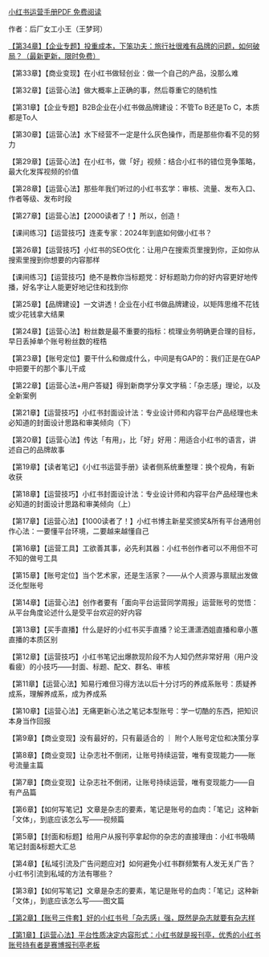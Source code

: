<!--
**pmjason/pmjason** is a ✨ _special_ ✨ repository because its `README.md` (this file) appears on your GitHub profile.

Here are some ideas to get you started:

- 🔭 I’m currently working on ...
- 🌱 I’m currently learning ...
- 👯 I’m looking to collaborate on ...
- 🤔 I’m looking for help with ...
- 💬 Ask me about ...
- 📫 How to reach me: ...
- 😄 Pronouns: ...
- ⚡ Fun fact: ...
-->
[小红书运营手册PDF 免费阅读](https://xiaohongshuyunying.cn/)

作者：后厂女工小王（王梦珂）

[【第34章】【企业专题】投重成本，下笨功夫：旅行社很难有品牌的问题，如何破局？（最新更新，限时免费）](https://xiaohongshuyunying.cn/yunyingshouce/132.html)

【第33章】【商业变现】在小红书做轻创业：做一个自己的产品，没那么难

【第32章】【运营心法】做大概率上正确的事，然后尊重它的随机性

【第31章】【企业专题】B2B企业在小红书做品牌建设：不管To B还是To C，本质都是To人

【第30章】【运营心法】水下经营不一定是什么灰色操作，而是那些你看不见的努力

【第29章】【运营心法】在小红书，做「好」视频：结合小红书的错位竞争策略，最大化发挥视频的价值

【第28章】【运营心法】那些年我们听过的小红书玄学：审核、流量、发布入口、作者等级、发布时段

【第27章】【运营心法】【2000读者了！】所以，创造！

【课间练习】【运营技巧】连麦专家：2024年到底如何做小红书？

【第26章】【运营技巧】小红书的SEO优化：让用户在搜索页里搜到你，正如你从搜索里搜到你想要的内容那样

【课间练习】【运营技巧】绝不是教你当标题党：好标题助力你的好内容更好地传播，好名字让人能更好地记住和找到你

【第25章】【品牌建设】一文讲透！企业在小红书做品牌建设，以矩阵思维不花钱或少花钱拿大结果

【第24章】【运营心法】粉丝数是最不重要的指标：梳理业务明确更合理的目标，早日丢掉单个账号粉丝数的桎梏

【第23章】【账号定位】要干什么和做成什么，中间是有GAP的：我们正是在GAP中把要干的那个事儿干成

【第22章】【运营心法+用户答疑】得到新商学分享文字稿：「杂志感」理论，以及全新案例

【第21章】【运营技巧】小红书封面设计法：专业设计师和内容平台产品经理也未必知道的封面设计思路和审美倾向（下）

【第20章】【运营心法】传达「有用」，比「好」好用：用适合小红书的语言，讲述自己的品牌故事

【第19章】【读者笔记】《小红书运营手册》读者侧系统重整理：换个视角，有新收获

【第18章】【运营技巧】小红书封面设计法：专业设计师和内容平台产品经理也未必知道的封面设计思路和审美倾向（上）

【第17章】【运营心法】【1000读者了！】小红书博主新星奖颁奖&所有平台通用创作心法：一要懂平台环境，二要越来越懂自己

【第16章】【运营工具】工欲善其事，必先利其器：小红书创作者可以不用但不可不知的做号工具

【第15章】【账号定位】当个艺术家，还是生活家？——从个人资源与禀赋出发做泛化型账号

【第14章】【运营心法】创作者要有「面向平台运营同学周报」运营账号的觉悟：从平台角度论述什么是受平台欢迎的好内容

【第13章】【买手直播】什么是好的小红书买手直播？论王潇潇洒姐直播和章小蕙直播的本质区别

【第12章】【运营技巧】小红书笔记出爆款现阶段不为人知仍然非常好用（用户没看疲）的小技巧——封面、标题、配文、群名、审核

【第11章】【运营心法】知易行难但习得方法以后十分讨巧的养成系账号：质疑养成系，理解养成系，成为养成系

【第10章】【运营心法】无痛更新心法之笔记本型账号：学一切酷的东西，把知识本身当作回报

【第9章】【商业变现】没有最好的，只有最适合的 ｜ 附个人账号定位和决策分享

【第8章】【商业变现】让杂志社不倒闭，让账号持续运营，唯有变现能力——账号流量主篇

【第7章】【商业变现】让杂志社不倒闭，让账号持续运营，唯有变现能力——自有产品篇

【第6章】【如何写笔记】文章是杂志的要素，笔记是账号的血肉：「笔记」这种新「文体」，到底应该怎么写——视频篇

【第5章】【封面和标题】给用户从报刊亭拿起你的杂志的直接理由：小红书吸睛笔记封面&标题大汇总

【第4章】【私域引流及广告问题应对】如何避免小红书群频繁有人发无关广告？小红书引流到私域的方法有哪些？

【第3章】【如何写笔记】文章是杂志的要素，笔记是账号的血肉：「笔记」这种新「文体」，到底应该怎么写——图文篇

[【第2章】【账号三件套】好的小红书号「杂志感」强，既然是杂志就要有杂志样](https://xiaohongshuyunying.cn/yunyingshouce/223.html)

[【第1章】【运营心法】平台性质决定内容形式：小红书就是报刊亭，优秀的小红书账号持有者是赛博报刊亭老板](https://xiaohongshuyunying.cn/yunyingshouce/186.html)
